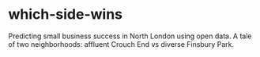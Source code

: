 # which-side-wins
Predicting small business success in North London using open data. A tale of two neighborhoods: affluent Crouch End vs diverse Finsbury Park.
